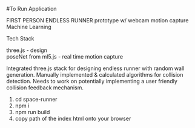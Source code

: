 #To Run Application

FIRST PERSON ENDLESS RUNNER prototype w/ webcam motion capture Machine Learning

Tech Stack

three.js - design\
poseNet from ml5.js - real time motion capture

Integrated three.js stack for designing endless runner with random wall generation.
Manually implemented & calculated algorithms for collision detection.
Needs to work on potentially implementing a user friendly collision feedback mechanism.

1. cd space-runner
2. npm i
3. npm run build
4. copy path of the index html onto your browser
